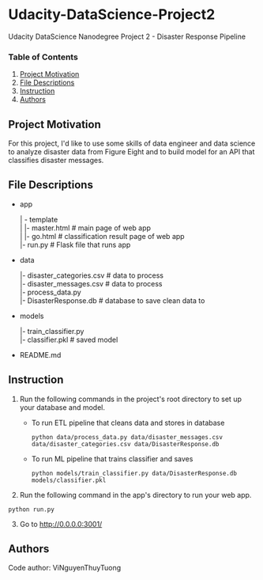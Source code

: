 # Udacity-DataScience-Project2
Udacity DataScience Nanodegree Project 2 -  Disaster Response Pipeline

### Table of Contents

1. [Project Motivation](#motivation)
2. [File Descriptions](#files)
3. [Instruction](#instruction)
4. [Authors](#author)
 

## Project Motivation<a name="motivation"></a>

For this project, I'd like to use some skills of data engineer and data science to analyze disaster data from Figure Eight and to build model for an API that classifies disaster messages.

## File Descriptions <a name="files"></a>

- app

	| - template\
	| |- master.html  # main page of web app\
	| |- go.html  # classification result page of web app\
	|- run.py  # Flask file that runs app

- data

	|- disaster_categories.csv  # data to process\
	|- disaster_messages.csv  # data to process\
	|- process_data.py\
	|- DisasterResponse.db   # database to save clean data to

- models

	|- train_classifier.py\
	|- classifier.pkl  # saved model

- README.md

## Instruction<a name="instruction"></a>

1. Run the following commands in the project's root directory to set up your database and model.

    - To run ETL pipeline that cleans data and stores in database
        ```
        python data/process_data.py data/disaster_messages.csv data/disaster_categories.csv data/DisasterResponse.db
        ```
    - To run ML pipeline that trains classifier and saves
        ```
        python models/train_classifier.py data/DisasterResponse.db models/classifier.pkl
        ```

2. Run the following command in the app's directory to run your web app. 
```
python run.py
```

3. Go to http://0.0.0.0:3001/

## Authors <a name="author"></a>

Code author: ViNguyenThuyTuong
